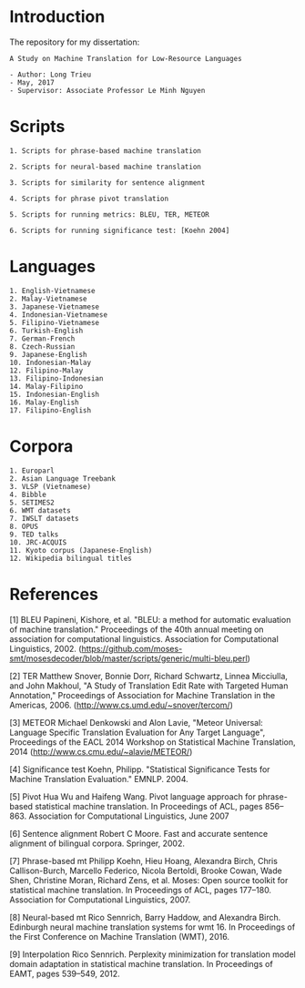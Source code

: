 # Introduction

The repository for my dissertation:

    A Study on Machine Translation for Low-Resource Languages

    - Author: Long Trieu
    - May, 2017
    - Supervisor: Associate Professor Le Minh Nguyen


# Scripts

    1. Scripts for phrase-based machine translation
    
    2. Scripts for neural-based machine translation
    
    3. Scripts for similarity for sentence alignment
    
    4. Scripts for phrase pivot translation

    5. Scripts for running metrics: BLEU, TER, METEOR

    6. Scripts for running significance test: [Koehn 2004]


# Languages

    1. English-Vietnamese
    2. Malay-Vietnamese
    3. Japanese-Vietnamese
    4. Indonesian-Vietnamese
    5. Filipino-Vietnamese
    6. Turkish-English
    7. German-French
    8. Czech-Russian
    9. Japanese-English
    10. Indonesian-Malay
    12. Filipino-Malay
    13. Filipino-Indonesian
    14. Malay-Filipino
    15. Indonesian-English
    16. Malay-English
    17. Filipino-English
    

# Corpora

    1. Europarl
    2. Asian Language Treebank
    3. VLSP (Vietnamese)
    4. Bibble
    5. SETIMES2
    6. WMT datasets
    7. IWSLT datasets
    8. OPUS
    9. TED talks
    10. JRC-ACQUIS
    11. Kyoto corpus (Japanese-English)
    12. Wikipedia bilingual titles

# References

[1] BLEU
Papineni, Kishore, et al. "BLEU: a method for automatic evaluation of machine translation." Proceedings of the 40th annual meeting on association for computational linguistics. Association for Computational Linguistics, 2002.
(https://github.com/moses-smt/mosesdecoder/blob/master/scripts/generic/multi-bleu.perl)

[2] TER
Matthew Snover, Bonnie Dorr, Richard Schwartz, Linnea Micciulla, and John Makhoul, "A Study of Translation Edit Rate with Targeted Human Annotation," Proceedings of Association for Machine Translation in the Americas, 2006.
(http://www.cs.umd.edu/~snover/tercom/)

[3] METEOR
Michael Denkowski and Alon Lavie, "Meteor Universal: Language Specific Translation Evaluation for Any Target Language", Proceedings of the EACL 2014 Workshop on Statistical Machine Translation, 2014
(http://www.cs.cmu.edu/~alavie/METEOR/)

[4] Significance test
Koehn, Philipp. "Statistical Significance Tests for Machine Translation Evaluation." EMNLP. 2004.

[5] Pivot
Hua Wu and Haifeng Wang. Pivot language approach for phrase-based statistical machine translation. In Proceedings of ACL, pages 856–863. Association for Computational Linguistics, June 2007

[6] Sentence alignment
Robert C Moore. Fast and accurate sentence alignment of bilingual corpora. Springer, 2002.

[7] Phrase-based mt
Philipp Koehn, Hieu Hoang, Alexandra Birch, Chris Callison-Burch, Marcello Federico, Nicola Bertoldi, Brooke Cowan, Wade Shen, Christine Moran, Richard Zens, et al. Moses: Open source toolkit for statistical machine translation. In Proceedings of ACL, pages 177–180. Association for Computational Linguistics, 2007.

[8] Neural-based mt
Rico Sennrich, Barry Haddow, and Alexandra Birch. Edinburgh neural machine translation systems for wmt 16. In Proceedings of the First Conference on Machine Translation (WMT), 2016.

[9] Interpolation
Rico Sennrich. Perplexity minimization for translation model domain adaptation in statistical machine translation. In Proceedings of EAMT, pages 539–549, 2012.




